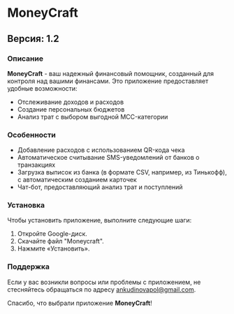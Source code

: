 # MoneyCraft

## Версия: 1.2

### Описание

**MoneyCraft** - ваш надежный финансовый помощник, созданный для контроля над вашими финансами. Это приложение предоставляет удобные возможности:

- Отслеживание доходов и расходов
- Создание персональных бюджетов
- Анализ трат с выбором выгодной MCC-категории

### Особенности

- Добавление расходов с использованием QR-кода чека
- Автоматическое считывание SMS-уведомлений от банков о транзакциях
- Загрузка выписок из банка (в формате CSV, например, из Тинькофф), с автоматическим созданием карточек
- Чат-бот, предоставляющий анализ трат и поступлений

### Установка

Чтобы установить приложение, выполните следующие шаги:

1. Откройте Google-диск.
2. Скачайте файл "Moneycraft".
3. Нажмите «Установить».

### Поддержка

Если у вас возникли вопросы или проблемы с приложением, не стесняйтесь обращаться по адресу [ankudinovapol@gmail.com](mailto:ankudinovapol@gmail.com).

Спасибо, что выбрали приложение **MoneyCraft**!

